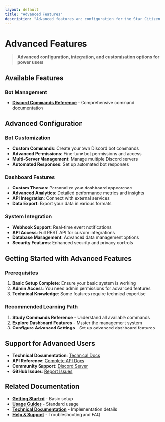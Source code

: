 ```yaml
---
layout: default
title: "Advanced Features"
description: "Advanced features and configuration for the Star Citizen Kill Tracker system"
---
```


# <i class="fas fa-rocket"></i> Advanced Features

> **Advanced configuration, integration, and customization options for power users**

## Available Features

### Bot Management
- [**Discord Commands Reference**](./DISCORD_COMMANDS_REFERENCE.md) - Comprehensive command documentation

## Advanced Configuration

### Bot Customization
- **Custom Commands**: Create your own Discord bot commands
- **Advanced Permissions**: Fine-tune bot permissions and access
- **Multi-Server Management**: Manage multiple Discord servers
- **Automated Responses**: Set up automated bot responses

### Dashboard Features
- **Custom Themes**: Personalize your dashboard appearance
- **Advanced Analytics**: Detailed performance metrics and insights
- **API Integration**: Connect with external services
- **Data Export**: Export your data in various formats

### System Integration
- **Webhook Support**: Real-time event notifications
- **API Access**: Full REST API for custom integrations
- **Database Management**: Advanced data management options
- **Security Features**: Enhanced security and privacy controls

## Getting Started with Advanced Features

### Prerequisites
1. **Basic Setup Complete**: Ensure your basic system is working
2. **Admin Access**: You need admin permissions for advanced features
3. **Technical Knowledge**: Some features require technical expertise

### Recommended Learning Path
1. **Study Commands Reference** - Understand all available commands
2. **Explore Dashboard Features** - Master the management system
3. **Configure Advanced Settings** - Set up advanced dashboard features

## Support for Advanced Users

- **Technical Documentation**: [Technical Docs](../technical/)
- **API Reference**: [Complete API Docs](../api/)
- **Community Support**: [Discord Server](https://discord.gg/sa9ENVmJvg)
- **GitHub Issues**: [Report Issues](https://github.com/Millsy102)

## Related Documentation

- [**Getting Started**](../getting-started/) - Basic setup
- [**Usage Guides**](../usage/) - Standard usage
- [**Technical Documentation**](../technical/) - Implementation details
- [**Help & Support**](../help/) - Troubleshooting and FAQ

